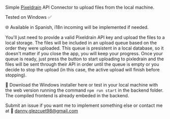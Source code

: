 Simple [Pixeldrain](https://pixeldrain.com/) API Connector to upload files from the local machine. 

Tested on Windows ✅

🌐 Available in Spanish, i18n incoming will be implemented if needed.

You'll just need to provide a valid Pixeldrain API key and upload the files to a local storage. The files will be included in an upload queue based on the order they were uploaded. This queue is presistent in a local database, so it doesn't matter if you close the app, you will keep your progress. Once your queue is ready, just press the button to start uploading to pixledrain and the files will be sent through their API in order until the queue is empty or you decide to stop the upload (in this case, the active upload will finish before stopping).

📂 Download the Windows installer here or test in your local machine with the web version running the command `npm run start` in the backend folder. The compiled frontend is already embeded in the backend.

Submit an issue if you want me to implement something else or contact me at 📩 <danny.glezcuet98@gmail.com>

